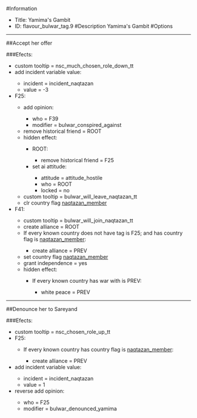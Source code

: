 #Information
 - Title: Yamima's Gambit
 - ID: flavour_bulwar_tag.9
#Description
Yamima's Gambit
#Options

___
##Accept her offer

###Efects:<ul><li>custom tooltip = nsc_much_chosen_role_down_tt</li><li>add incident variable value:</li><ul><li>incident = incident_naqtazan</li><li>value = -3</li></ul><li>F25:</li><ul><li>add opinion:</li><ul><li>who = F39</li><li>modifier = bulwar_conspired_against</li></ul><li>remove historical friend = ROOT</li><li>hidden effect:</li><ul><li>ROOT:</li><ul><li>remove historical friend = F25</li></ul><li>set ai attitude:</li><ul><li>attitude = attitude_hostile</li><li>who = ROOT</li><li>locked = no</li></ul></ul><li>custom tooltip = bulwar_will_leave_naqtazan_tt</li><li>clr country flag [naqtazan_member](../flags/naqtazan_member.md)</li></ul><li>F41:</li><ul><li>custom tooltip = bulwar_will_join_naqtazan_tt</li><li>create alliance = ROOT</li><li>If every known country does not have tag is F25; and  has country flag is [naqtazan_member](../flags/naqtazan_member.md):</li><ul><li>create alliance = PREV</li></ul><li>set country flag [naqtazan_member](../flags/naqtazan_member.md)</li><li>grant independence = yes</li><li>hidden effect:</li><ul><li>If every known country has war with is PREV:</li><ul><li>white peace = PREV</li></ul></ul></ul></ul>

___
##Denounce her to Sareyand

###Efects:<ul><li>custom tooltip = nsc_chosen_role_up_tt</li><li>F25:</li><ul><li>If every known country has country flag is [naqtazan_member](../flags/naqtazan_member.md):</li><ul><li>create alliance = PREV</li></ul></ul><li>add incident variable value:</li><ul><li>incident = incident_naqtazan</li><li>value = 1</li></ul><li>reverse add opinion:</li><ul><li>who = F25</li><li>modifier = bulwar_denounced_yamima</li></ul></ul>
